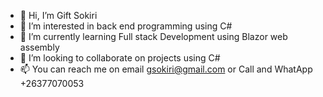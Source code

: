 - 👋 Hi, I’m Gift Sokiri
- 👀 I’m interested in back end programming using C#
- 🌱 I’m currently learning Full stack Development using Blazor web assembly
- 💞️ I’m looking to collaborate on projects using C#
- 📫 You can reach me on email gsokiri@gmail.com or Call and WhatApp +26377070053

<!---
soulkeysys/soulkeysys is a ✨ special ✨ repository because its `README.md` (this file) appears on your GitHub profile.
You can click the Preview link to take a look at your changes.
--->
